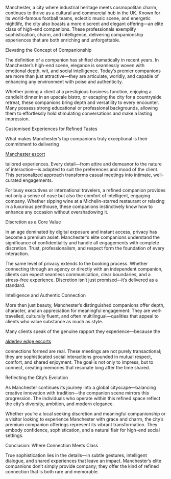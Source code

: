 
Manchester, a city where industrial heritage meets cosmopolitan charm, continues to thrive as a cultural and commercial hub in the UK. Known for its world-famous football teams, eclectic music scene, and energetic nightlife, the city also boasts a more discreet and elegant offering—an elite class of high-end companions. These professionals exemplify sophistication, charm, and intelligence, delivering companionship experiences that are both enriching and unforgettable.

Elevating the Concept of Companionship

The definition of a companion has shifted dramatically in recent years. In Manchester’s high-end scene, elegance is seamlessly woven with emotional depth, wit, and social intelligence. Today’s premier companions are more than just attractive—they are articulate, worldly, and capable of enhancing any environment with poise and authenticity.

Whether joining a client at a prestigious business function, enjoying a candlelit dinner in an upscale bistro, or escaping the city for a countryside retreat, these companions bring depth and versatility to every encounter. Many possess strong educational or professional backgrounds, allowing them to effortlessly hold stimulating conversations and make a lasting impression.

Customised Experiences for Refined Tastes

What makes Manchester’s top companions truly exceptional is their commitment to delivering <p><a href="https://www.playmatesescorts.co.uk/">Manchester escort</a></p> tailored experiences. Every detail—from attire and demeanor to the nature of interaction—is adapted to suit the preferences and mood of the client. This personalized approach transforms casual meetings into intimate, well-curated engagements.

For busy executives or international travelers, a refined companion provides not only a sense of ease but also the comfort of intelligent, engaging company. Whether sipping wine at a Michelin-starred restaurant or relaxing in a luxurious penthouse, these companions instinctively know how to enhance any occasion without overshadowing it.

Discretion as a Core Value

In an age dominated by digital exposure and instant access, privacy has become a premium asset. Manchester’s elite companions understand the significance of confidentiality and handle all engagements with complete discretion. Trust, professionalism, and respect form the foundation of every interaction.

The same level of privacy extends to the booking process. Whether connecting through an agency or directly with an independent companion, clients can expect seamless communication, clear boundaries, and a stress-free experience. Discretion isn’t just promised—it’s delivered as a standard.

Intelligence and Authentic Connection

More than just beauty, Manchester’s distinguished companions offer depth, character, and an appreciation for meaningful engagement. They are well-travelled, culturally fluent, and often multilingual—qualities that appeal to clients who value substance as much as style.

Many clients speak of the genuine rapport they experience—because the <p><a href="https://www.playmatesescorts.co.uk/alderley-edge-escorts/">alderley edge escorts</a></p> connections formed are real. These meetings are not purely transactional; they are sophisticated social interactions grounded in mutual respect, comfort, and shared enjoyment. The goal is not only to impress, but to connect, creating memories that resonate long after the time shared.

Reflecting the City’s Evolution

As Manchester continues its journey into a global cityscape—balancing creative innovation with tradition—the companion scene mirrors this progression. The individuals who operate within this refined space reflect the city’s diversity, ambition, and modern elegance.

Whether you’re a local seeking discretion and meaningful companionship or a visitor looking to experience Manchester with grace and charm, the city’s premium companion offerings represent its vibrant transformation. They embody confidence, sophistication, and a natural flair for high-end social settings.

Conclusion: Where Connection Meets Class

True sophistication lies in the details—in subtle gestures, intelligent dialogue, and shared experiences that leave an impact. Manchester’s elite companions don’t simply provide company; they offer the kind of refined connection that is both rare and memorable.
